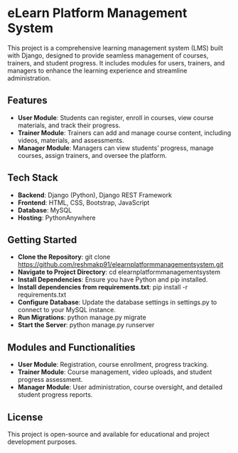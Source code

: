 # eLearn Platform Management System
This project is a comprehensive learning management system (LMS) built with Django, designed to provide seamless management of courses, trainers, and student progress. It includes modules for users, trainers, and managers to enhance the learning experience and streamline administration.

## Features
- **User Module**: Students can register, enroll in courses, view course materials, and track their progress.
- **Trainer Module**: Trainers can add and manage course content, including videos, materials, and assessments.
- **Manager Module**: Managers can view students’ progress, manage courses, assign trainers, and oversee the platform.

## Tech Stack
- **Backend**: Django (Python), Django REST Framework
- **Frontend**: HTML, CSS, Bootstrap, JavaScript
- **Database**: MySQL
- **Hosting**: PythonAnywhere

## Getting Started
- **Clone the Repository**: git clone https://github.com/reshmakp91/elearnplatformmanagementsystem.git
- **Navigate to Project Directory**: cd elearnplatformmanagementsystem
- **Install Dependencies**: Ensure you have Python and pip installed. 
- **Install dependencies from requirements.txt**: pip install -r requirements.txt
- **Configure Database**: Update the database settings in settings.py to connect to your MySQL instance.
- **Run Migrations**: python manage.py migrate
- **Start the Server**: python manage.py runserver

## Modules and Functionalities
- **User Module**: Registration, course enrollment, progress tracking.
- **Trainer Module**: Course management, video uploads, and student progress assessment.
- **Manager Module**: User administration, course oversight, and detailed student progress reports.

## License
This project is open-source and available for educational and project development purposes.
